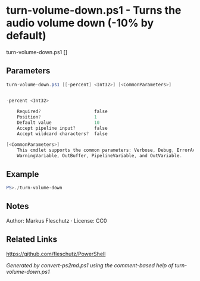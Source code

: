 # turn-volume-down.ps1 - Turns the audio volume down (-10% by default)

turn-volume-down.ps1 [<percent>]

## Parameters
```powershell
turn-volume-down.ps1 [[-percent] <Int32>] [<CommonParameters>]


-percent <Int32>
    
    Required?                    false
    Position?                    1
    Default value                10
    Accept pipeline input?       false
    Accept wildcard characters?  false

[<CommonParameters>]
    This cmdlet supports the common parameters: Verbose, Debug, ErrorAction, ErrorVariable, WarningAction, 
    WarningVariable, OutBuffer, PipelineVariable, and OutVariable.
```

## Example
```powershell
PS>./turn-volume-down
```


## Notes
Author: Markus Fleschutz · License: CC0

## Related Links
https://github.com/fleschutz/PowerShell

*Generated by convert-ps2md.ps1 using the comment-based help of turn-volume-down.ps1*
